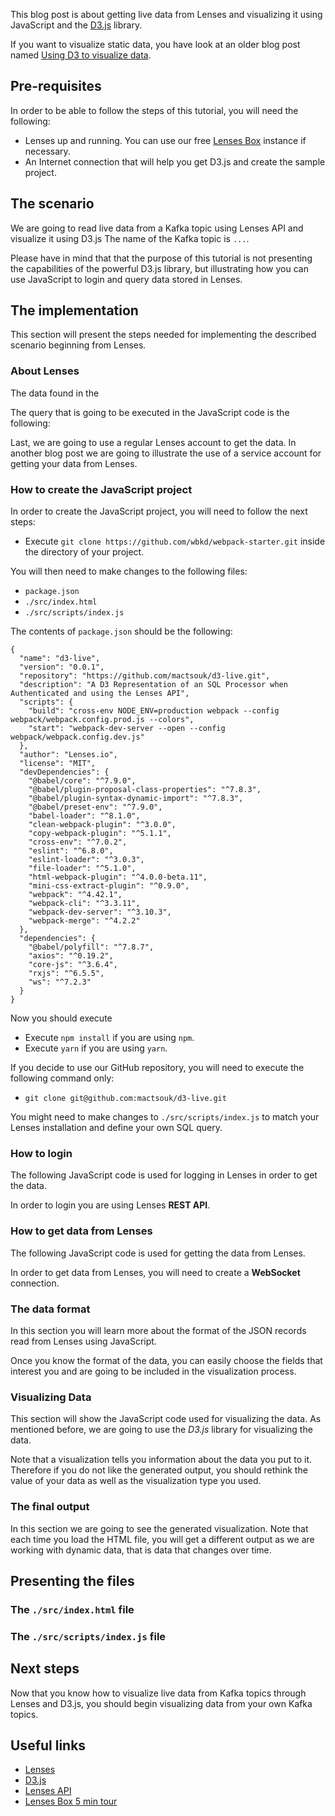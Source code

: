 This blog post is about getting live data from Lenses and visualizing it using
JavaScript and the [D3.js](https://d3js.org/) library.

If you want to visualize static data, you have look at an older blog post named
[Using D3 to visualize data](https://lenses.io/blog/2019/11/visualize-spatial-data-from-apache-kafka-with-d3/).

## Pre-requisites

In order to be able to follow the steps of this tutorial, you will need the following:

- Lenses up and running. You can use our free [Lenses Box](https://lenses.io/box/) instance if necessary.
- An Internet connection that will help you get D3.js and create the sample project.

## The scenario

We are going to read live data from a Kafka topic using Lenses API and visualize
it using D3.js The name of the Kafka topic is `...`.

Please have in mind that that the purpose of this tutorial is not presenting
the capabilities of the powerful D3.js library, but illustrating how you can
use JavaScript to login and query data stored in Lenses.

## The implementation

This section will present the steps needed for implementing the described
scenario beginning from Lenses.

### About Lenses


The data found in the 

The query that is going to be executed in the JavaScript code is the following:


Last, we are going to use a regular Lenses account to get the data. In another
blog post we are going to illustrate the use of a service account for getting
your data from Lenses.

### How to create the JavaScript project

In order to create the JavaScript project, you will need to follow the next
steps:

- Execute `git clone https://github.com/wbkd/webpack-starter.git` inside the directory of your project.

You will then need to make changes to the following files:

- `package.json`
- `./src/index.html`
- `./src/scripts/index.js`

The contents of `package.json` should be the following:

	{
	  "name": "d3-live",
	  "version": "0.0.1",
	  "repository": "https://github.com/mactsouk/d3-live.git",
	  "description": "A D3 Representation of an SQL Processor when Authenticated and using the Lenses API",
	  "scripts": {
	    "build": "cross-env NODE_ENV=production webpack --config webpack/webpack.config.prod.js --colors",
	    "start": "webpack-dev-server --open --config webpack/webpack.config.dev.js"
	  },
	  "author": "Lenses.io",
	  "license": "MIT",
	  "devDependencies": {
	    "@babel/core": "^7.9.0",
	    "@babel/plugin-proposal-class-properties": "^7.8.3",
	    "@babel/plugin-syntax-dynamic-import": "^7.8.3",
	    "@babel/preset-env": "^7.9.0",
	    "babel-loader": "^8.1.0",
	    "clean-webpack-plugin": "^3.0.0",
	    "copy-webpack-plugin": "^5.1.1",
	    "cross-env": "^7.0.2",
	    "eslint": "^6.8.0",
	    "eslint-loader": "^3.0.3",
	    "file-loader": "^5.1.0",
	    "html-webpack-plugin": "^4.0.0-beta.11",
	    "mini-css-extract-plugin": "^0.9.0",
	    "webpack": "^4.42.1",
	    "webpack-cli": "^3.3.11",
	    "webpack-dev-server": "^3.10.3",
	    "webpack-merge": "^4.2.2"
	  },
	  "dependencies": {
	    "@babel/polyfill": "^7.8.7",
	    "axios": "^0.19.2",
	    "core-js": "^3.6.4",
	    "rxjs": "^6.5.5",
	    "ws": "^7.2.3"
	  }
	}

Now you should execute

- Execute `npm install` if you are using `npm`.
- Execute `yarn` if you are using `yarn`.

If you decide to use our GitHub repository, you will need to execute the following
command only:

- `git clone git@github.com:mactsouk/d3-live.git`

You might need to make changes to `./src/scripts/index.js` to match your Lenses
installation and define your own SQL query.

### How to login

The following JavaScript code is used for logging in Lenses in order to get the data.


In order to login you are using Lenses **REST API**.


### How to get data from Lenses

The following JavaScript code is used for getting the data from Lenses.


In order to get data from Lenses, you will need to create a **WebSocket**
connection.


### The data format

In this section you will learn more about the format of the JSON records read
from Lenses using JavaScript.


Once you know the format of the data, you can easily choose the fields that
interest you and are going to be included in the visualization process.


### Visualizing Data

This section will show the JavaScript code used for visualizing the data. As
mentioned before, we are going to use the *D3.js* library for visualizing the
data.



Note that a visualization tells you information about the data you put to it.
Therefore if you do not like the generated output, you should rethink the
value of your data as well as the visualization type you used.


### The final output

In this section we are going to see the generated visualization. Note that each
time you load the HTML file, you will get a different output as we are working
with dynamic data, that is data that changes over time.


## Presenting the files


### The `./src/index.html` file


### The `./src/scripts/index.js` file



## Next steps

Now that you know how to visualize live data from Kafka topics through Lenses
and D3.js, you should begin visualizing data from your own Kafka topics.

## Useful links

- [Lenses](https://lenses.io/)
- [D3.js](https://d3js.org/)
- [Lenses API](https://api.lenses.io/)
- [Lenses Box 5 min tour](https://lenses.io/box/)
